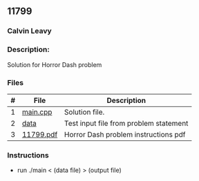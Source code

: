 ## 11799
### Calvin Leavy
### Description:

Solution for Horror Dash problem

### Files

|   #   | File                       | Description                                                |
| :---: | -------------------------- | ---------------------------------------------------------- |
|   1   | [main.cpp](./main.cpp)     | Solution file.                                             |
|   2   | [data](./data)             | Test input file from problem statement                     |
|   3   | [11799.pdf](./11799.pdf)     | Horror Dash problem instructions pdf                     |

### Instructions

- run ./main < (data file) > (output file)

